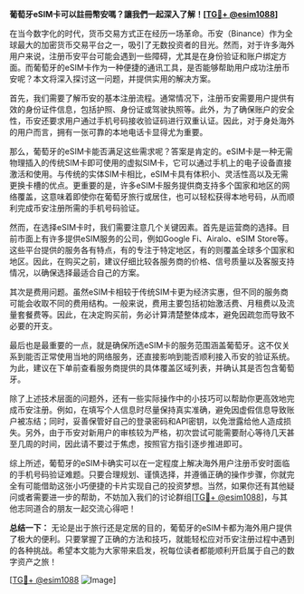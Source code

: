 **葡萄牙eSIM卡可以註冊幣安嗎？讓我們一起深入了解！[[TG💪+ @esim1088](https://t.me/s/esim1088)]**

在当今数字化的时代，货币交易方式正在经历一场革命。币安（Binance）作为全球最大的加密货币交易平台之一，吸引了无数投资者的目光。然而，对于许多海外用户来说，注册币安平台可能会遇到一些障碍，尤其是在身份验证和账户绑定方面。而葡萄牙的eSIM卡作为一种便捷的通讯工具，是否能够帮助用户成功注册币安呢？本文将深入探讨这一问题，并提供实用的解决方案。

首先，我们需要了解币安的基本注册流程。通常情况下，注册币安需要用户提供有效的身份证件信息，包括护照、身份证或驾驶执照等。此外，为了确保账户的安全性，币安还要求用户通过手机号码接收验证码进行双重认证。因此，对于身处海外的用户而言，拥有一张可靠的本地电话卡显得尤为重要。

那么，葡萄牙的eSIM卡能否满足这些需求呢？答案是肯定的。eSIM卡是一种无需物理插入的传统SIM卡即可使用的虚拟SIM卡，它可以通过手机上的电子设备直接激活和使用。与传统的实体SIM卡相比，eSIM卡具有体积小、灵活性高以及无需更换卡槽的优点。更重要的是，许多eSIM卡服务提供商支持多个国家和地区的网络覆盖，这意味着即使你在葡萄牙旅行或居住，也可以轻松获得本地号码，从而顺利完成币安注册所需的手机号码验证。

然而，在选择eSIM卡时，我们需要注意几个关键因素。首先是运营商的选择。目前市面上有许多提供eSIM服务的公司，例如Google Fi、Airalo、eSIM Store等。这些平台提供的服务各有特点，有的专注于特定地区，有的则覆盖全球多个国家和地区。因此，在购买之前，建议仔细比较各服务商的价格、信号质量以及客服支持情况，以确保选择最适合自己的方案。

其次是费用问题。虽然eSIM卡相较于传统SIM卡更为经济实惠，但不同的服务商可能会收取不同的费用结构。一般来说，费用主要包括初始激活费、月租费以及流量套餐费等。因此，在决定购买前，务必计算清楚整体成本，避免因疏忽而导致不必要的开支。

最后也是最重要的一点，就是确保所选eSIM卡的服务范围涵盖葡萄牙。这不仅关系到能否正常使用当地的网络服务，还直接影响到能否顺利接入币安的验证系统。为此，建议在下单前查看服务商提供的具体覆盖区域列表，并确认其是否包含葡萄牙。

除了上述技术层面的问题外，还有一些实际操作中的小技巧可以帮助你更高效地完成币安注册。例如，在填写个人信息时尽量保持真实准确，避免因虚假信息导致账户被冻结；同时，妥善保管好自己的登录密码和API密钥，以免泄露给他人造成损失。另外，由于币安对新用户的审核较为严格，初次尝试可能需要耐心等待几天甚至几周的时间，因此请不要过于焦虑，按照官方指引逐步推进即可。

综上所述，葡萄牙的eSIM卡确实可以在一定程度上解决海外用户注册币安时面临的手机号码验证难题。只要合理规划、谨慎选择，并遵循正确的操作步骤，你就完全有可能借助这张小巧便捷的卡片实现自己的投资梦想。当然，如果你还有其他疑问或者需要进一步的帮助，不妨加入我们的讨论群组[[TG💪+ @esim1088](https://t.me/s/esim1088)]，与其他志同道合的朋友一起交流心得吧！

**总结一下：**
无论是出于旅行还是定居的目的，葡萄牙的eSIM卡都为海外用户提供了极大的便利。只要掌握了正确的方法和技巧，就能轻松应对币安注册过程中遇到的各种挑战。希望本文能为大家带来启发，祝每位读者都能顺利开启属于自己的数字资产之旅！

[[TG💪+ @esim1088](https://t.me/s/esim1088) ![Image](https://i.postimg.cc/4NQfJmqS/Snipaste-2025-05-13-00-14-12.png)]